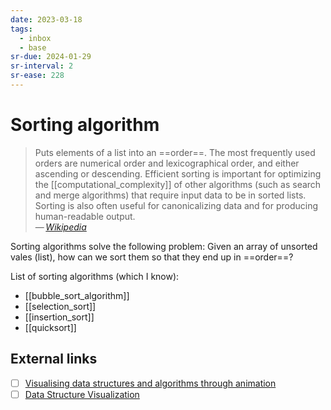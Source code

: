 ```yaml
---
date: 2023-03-18
tags:
  - inbox
  - base
sr-due: 2024-01-29
sr-interval: 2
sr-ease: 228
---
```


# Sorting algorithm

> Puts elements of a list into an ==order==. The most frequently used orders are
> numerical order and lexicographical order, and either ascending or descending.
> Efficient sorting is important for optimizing the [[computational_complexity]]
> of other algorithms (such as search and merge algorithms) that require input
> data to be in sorted lists. Sorting is also often useful for canonicalizing
> data and for producing human-readable output.\
> — <cite>[Wikipedia](https://en.wikipedia.org/wiki/Sorting_algorithm)</cite> <!--SR:!2024-09-07,5,228-->

Sorting algorithms solve the following problem:
Given an array of unsorted vales (list), how can we sort them so that they end
up in ==order==? <!--SR:!2024-09-09,6,238-->

List of sorting algorithms (which I know):

- [[bubble_sort_algorithm]]
- [[selection_sort]]
- [[insertion_sort]]
- [[quicksort]]

## External links

- [ ] [Visualising data structures and algorithms through animation](https://visualgo.net/en/sorting)
- [ ] [Data Structure Visualization](https://www.cs.usfca.edu/~galles/visualization/Algorithms.html)
